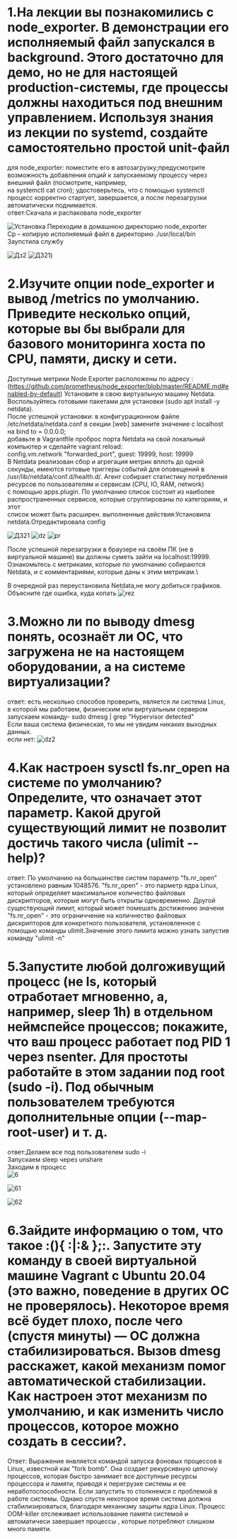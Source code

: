 # 1.На лекции вы познакомились с node_exporter. В демонстрации его исполняемый файл запускался в background. Этого достаточно для демо, но не для настоящей production-системы, где процессы должны находиться под внешним управлением. Используя знания из лекции по systemd, создайте самостоятельно простой unit-файл
для node_exporter: поместите его в автозагрузку;предусмотрите возможность добавления опций к запускаемому процессу через внешний файл (посмотрите, например,\
на systemctl cat cron); удостоверьтесь, что с помощью systemctl процесс корректно стартует, завершается, а после перезагрузки автоматически поднимается.\
ответ:Скачала и распаковала node_exporter

![Установка](https://github.com/EVolgina/devops-netology11/blob/main/%D0%BE%D1%81%202%20%D0%B7%D0%B0%D0%B4%201.png)
Переходим в домашнюю директорию node_exporter\
Cp – копирую исполняемый файл в директорию ./usr/local/bin\
Заупстила службу

![Дз2](https://github.com/EVolgina/devops-netology11/blob/main/%D0%BE%D1%81%20%D0%B7%D0%B0%D0%B42.PNG)
![ДЗ21](https://github.com/EVolgina/devops-netology11/blob/main/start.PNG))
# 2.Изучите опции node_exporter и вывод /metrics по умолчанию. Приведите несколько опций, которые вы бы выбрали для базового мониторинга хоста по CPU, памяти, диску и сети.
Доступные  метрики Node Exporter расположены по адресу :(https://github.com/prometheus/node_exporter/blob/master/README.md#enabled-by-default) 
Установите в свою виртуальную машину Netdata. Воспользуйтесь готовыми пакетами для установки (sudo apt install -y netdata).\
После успешной установки: в конфигурационном файле /etc/netdata/netdata.conf в секции [web] замените значение с localhost на bind to = 0.0.0.0;\
добавьте в Vagrantfile проброс порта Netdata на свой локальный компьютер и сделайте vagrant reload:\
config.vm.network "forwarded_port", guest: 19999, host: 19999\
В Netdata реализован сбор и агрегация метрик вплоть до одной секунды, имеются готовые триггеры событий для оповещений в\
/usr/lib/netdata/conf.d/health.d/. Агент собирает статистику потребления ресурсов по пользователям и сервисам (CPU, IO, RAM, network)\
с помощью apps.plugin. По умолчанию список состоит из наиболее распространенных сервисов, которые сгруппированы по категориям, и этот\
список может быть расширен. 
выполненные действия:Установила netdata.Отредактировала config

![ДЗ21](https://github.com/EVolgina/devops-netology11/blob/main/%D0%B7%D0%B0%D0%B4%203.png)
![dz](https://github.com/EVolgina/devops-netology11/blob/main/file%20node.png)
![pr](https://github.com/EVolgina/devops-netology11/blob/main/zap%20proc.PNG)

После успешной перезагрузки в браузере на своём ПК (не в виртуальной машине) вы должны суметь зайти на localhost:19999. Ознакомьтесь с метриками, которые по умолчанию собираются Netdata, и с комментариями, которые даны к этим метрикам.\ 

В очередной раз переустановила Netdata,не могу добиться графиков. Объясните где ошибка, куда копать
![rez](https://github.com/EVolgina/devops-netology11/blob/main/gurnal.PNG)
![]()


# 3.Можно ли по выводу dmesg понять, осознаёт ли ОС, что загружена не на настоящем оборудовании, а на системе виртуализации?
ответ: есть несколько способов проверить, является ли система Linux, в которой мы работаем, физическим или виртуальным сервером\
запускаем команду- sudo dmesg | grep "Hypervisor detected"\
Если ваша система физическая, то мы не увидим никаких выходных данных.\
если нет:
![dz2](https://github.com/EVolgina/devops-netology11/blob/main/proverka.PNG)

# 4.Как настроен sysctl fs.nr_open на системе по умолчанию? Определите, что означает этот параметр. Какой другой существующий лимит не позволит достичь такого числа (ulimit --help)?
ответ: По умолчанию на большинстве систем параметр "fs.nr_open" установлено равным 1048576. "fs.nr_open" - это парметр ядра Linux, который определяет максимальное количество файловых дискрипторов, которые могут быть открыты одновременно. Другой существующий лимит, который может помешать достижению значени "fs.nr_open" - это ограниччение на количнество файловых дискрипторов для конкретного пользователя, установленное с помощью команды ulimit.Значение этого лимита можно узнать запустив команду "ulimit -n" 

# 5.Запустите любой долгоживущий процесс (не ls, который отработает мгновенно, а, например, sleep 1h) в отдельном неймспейсе процессов; покажите, что ваш процесс работает под PID 1 через nsenter. Для простоты работайте в этом задании под root (sudo -i). Под обычным пользователем требуются дополнительные опции (--map-root-user) и т. д.
ответ:Делаем все под пользователем sudo -i\
Запускаем sleep через unshare\
Заходим в процесс\
![6](https://github.com/EVolgina/devops-netology11/blob/main/zad%206.PNG)

![61](https://github.com/EVolgina/devops-netology11/blob/main/zda%206-1.PNG)

![62](https://github.com/EVolgina/devops-netology11/blob/main/zad%206-2.PNG)
# 6.Зайдите информацию о том, что такое :(){ :|:& };:. Запустите эту команду в своей виртуальной машине Vagrant с Ubuntu 20.04 (это важно, поведение в других ОС не проверялось). Некоторое время всё будет плохо, после чего (спустя минуты) — ОС должна стабилизироваться. Вызов dmesg расскажет, какой механизм помог автоматической стабилизации. Как настроен этот механизм по умолчанию, и как изменить число процессов, которое можно создать в сессии?.
Ответ: Выражение янвляется командой запуска фоновых процессов в Linux,  известной как "fork bomb". Она создает рекурсивную цепочку процессов, которая быстро занимает все доступные ресурсы процессора и памяти, приводя к перегрузке системы и ее неработоспособности. Если запустить то столкнемся с проблемой в работе системы. Однако спустя некоторое время система должна стабилизироваться, благодаря механизму защиты ядра Linux. Процесс ООМ-killer отслеживает использование памяти системой и автоматичеси завершает процессы , которые потребляют слишком много памяти.

